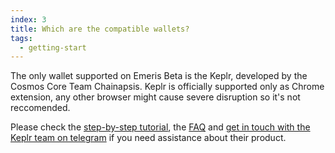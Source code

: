 ```yaml
---
index: 3
title: Which are the compatible wallets?
tags: 
  - getting-start
---
```


The only wallet supported on Emeris Beta is the Keplr, developed by the Cosmos Core Team Chainapsis. 
Keplr is officially supported only as Chrome extension, any other browser might cause severe disruption so it's not reccomended.

Please check the [step-by-step tutorial](https://medium.com/chainapsis/how-to-use-keplr-wallet-40afc80907f6), the [FAQ](https://www.notion.so/Keplr-FAQ-fb81c36e9bc3483484a184e315cfc6ba#eb9ef48887434ed3bb6817f947d4354c) and [get in touch with the Keplr team on telegram](https://www.notion.so/Keplr-FAQ-fb81c36e9bc3483484a184e315cfc6ba#eb9ef48887434ed3bb6817f947d4354c) if you need assistance about their product.
